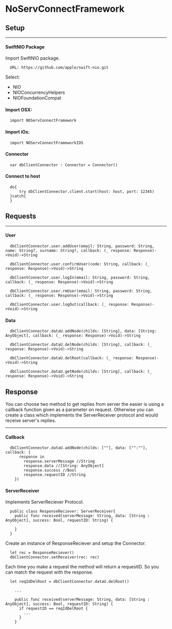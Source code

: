 # **NoServConnectFramework**
## Setup
---
#### SwiftNIO Package
Import SwiftNIO package.
```
  URL: https://github.com/apple/swift-nio.git
```

Select:

  - NIO
  - NIOConcurrencyHelpers
  - NIOFoundationCompat

#### Import OSX:
```
  import NOServConnectFramework
```

#### Import iOs:
```
  import NOServConnectFrameworkIOS
```

#### Connector
```
  var dbClientConnector : Connector = Connector()
```

#### Connect to host
```
  do{
      try dbClientConnector.client.start(host: host, port: 12345)
  }catch{
  }
```

## Requests
---
#### User
```
  dbClientConnector.user.addUser(email: String, password: String, name: String?, surname: String?, callback: (_ response: Response)->Void)->String

  dbClientConnector.user.confirmUser(code: String, callback: (_ response: Response)->Void)->String

  dbClientConnector.user.logIn(email: String, password: String, callback: (_ response: Response)->Void)->String

  dbClientConnector.user.rmUser(email: String, password: String, callback: (_ response: Response)->Void)->String

  dbClientConnector.user.logOut(callback: (_ response: Response)->Void)->String
```

#### Data
```
  dbClientConnector.dataU.addNode(childs: [String], data: [String: AnyObject], callback: (_ response: Response)->Void)->String

  dbClientConnector.dataU.delNode(childs: [String], callback: (_ response: Response)->Void)->String

  dbClientConnector.dataU.delRoot(callback: (_ response: Response)->Void)->String

  dbClientConnector.dataU.getNode(childs: [String], callback: (_ response: Response)->Void)->String
```

## Response

You can choose two method to get replies from server the easier is using a callback function given as a parameter on request. Otherwise you can create a class which implements the ServerReceiver protocol and would receive server's replies.

---
#### Callback
```
  dbClientConnector.dataU.addNode(childs: [""], data: ["":""], callback: {
      response in
        response.serverMessage //String
        response.data //[String: AnyObject]
        response.success //Bool
        response.requestID //String
    })
```
#### ServerReceiver

Implements ServerReciever Protocol.
```
  public class ResponseReciever: ServerReceiver{
    public func received(serverMessage: String, data: [String : AnyObject], success: Bool, requestID: String) {

    }
  }
```

Create an instance of ResponseReciever and setup the Connector.
```
  let rec = ResponseReciever()
  dbClientConnector.setReceiver(rec: rec)
```

Each time you make a request the method will return a requestID. So you can match the request with the response.
```
  let reqIdDelRoot = dbClientConnector.dataU.delRoot()

    ...

    public func received(serverMessage: String, data: [String : AnyObject], success: Bool, requestID: String) {
      if requestID == reqIdDelRoot {
        ...
      }
    }

```
